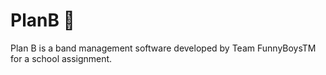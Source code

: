 # PlanB 🎸
Plan B is a band management software developed by Team FunnyBoysTM for a school assignment.
